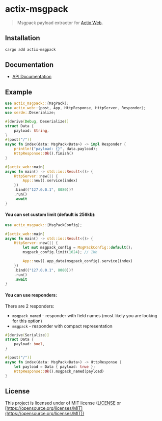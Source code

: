 # actix-msgpack

> Msgpack payload extractor for [Actix Web](https://actix.rs).

## Installation

```bash
cargo add actix-msgpack
```

## Documentation

- [API Documentation](https://docs.rs/actix-msgpack)

## Example

```rust
use actix_msgpack::{MsgPack};
use actix_web::{post, App, HttpResponse, HttpServer, Responder};
use serde::Deserialize;

#[derive(Debug, Deserialize)]
struct Data {
    payload: String,
}
#[post("/")]
async fn index(data: MsgPack<Data>) -> impl Responder {
    println!("payload: {}", data.payload);
    HttpResponse::Ok().finish()
}

#[actix_web::main]
async fn main() -> std::io::Result<()> {
    HttpServer::new(|| {
        App::new().service(index)
    })
    .bind(("127.0.0.1", 8080))?
    .run()
    .await
}
```

#### You can set custom limit (default is 256kb):
```rust
use actix_msgpack::{MsgPackConfig};

#[actix_web::main]
async fn main() -> std::io::Result<()> {
    HttpServer::new(|| {
        let mut msgpack_config = MsgPackConfig::default();
        msgpack_config.limit(1024); // 1kb

        App::new().app_data(msgpack_config).service(index)
    })
    .bind(("127.0.0.1", 8080))?
    .run()
    .await
}
```

#### You can use responders:
There are 2 responders:
- `msgpack_named` - responder with field names (most likely you are looking for this option)
- `msgpack` - responder with compact representation

```rust
#[derive(Serialize)]
struct Data {
    payload: bool,
}

#[post("/")]
async fn index(data: MsgPack<Data>) -> HttpResponse {
    let payload = Data { payload: true };
    HttpResponse::Ok().msgpack_named(payload)
}
```

## License

This project is licensed under of MIT license ([LICENSE](LICENSE) or [https://opensource.org/licenses/MIT](https://opensource.org/licenses/MIT))
